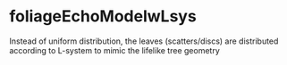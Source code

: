 # foliageEchoModelwLsys
Instead of uniform distribution, the leaves (scatters/discs) are distributed according to L-system to mimic the lifelike tree geometry

